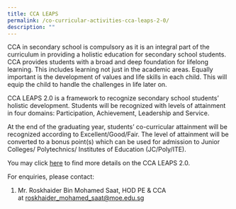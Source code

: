 ```yaml
---
title: CCA LEAPS
permalink: /co-curricular-activities-cca-leaps-2-0/
description: ""
---
```

CCA in secondary school is compulsory as it is an integral part of the curriculum in providing a holistic education for secondary school students. CCA provides students with a broad and deep foundation for lifelong learning. This includes learning not just in the academic areas. Equally important is the development of values and life skills in each child. This will equip the child to handle the challenges in life later on. 

CCA LEAPS 2.0 is a framework to recognize secondary school students’ holistic development. Students will be recognized with levels of attainment in four domains: Participation, Achievement, Leadership and Service.

At the end of the graduating year, students’ co-curricular attainment will be recognized according to Excellent/Good/Fair. The level of attainment will be converted to a bonus point(s) which can be used for admission to Junior Colleges/ Polytechnics/ Institutes of Education (JC/Poly/ITE).

You may click [here](/files/CCA-LEAPS-2.pdf) to find more details on the CCA LEAPS 2.0.

For enquiries, please contact:  
1. Mr. Roskhaider Bin Mohamed Saat, HOD PE & CCA at [roskhaider_mohamed_saat@moe.edu.sg](mailto:roskhaider_mohamed_saat@moe.edu.sg)
